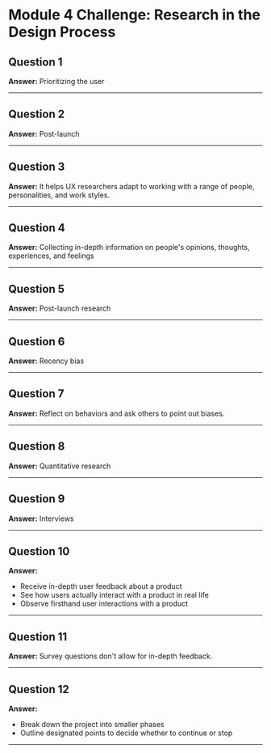 # Module 4 Challenge: Research in the Design Process

## Question 1
**Answer:** Prioritizing the user

---

## Question 2
**Answer:** Post-launch

---

## Question 3
**Answer:** It helps UX researchers adapt to working with a range of people, personalities, and work styles.

---

## Question 4
**Answer:** Collecting in-depth information on people's opinions, thoughts, experiences, and feelings

---

## Question 5
**Answer:** Post-launch research

---

## Question 6
**Answer:** Recency bias

---

## Question 7
**Answer:** Reflect on behaviors and ask others to point out biases.

---

## Question 8
**Answer:** Quantitative research

---

## Question 9
**Answer:** Interviews

---

## Question 10
**Answer:**  
- Receive in-depth user feedback about a product  
- See how users actually interact with a product in real life  
- Observe firsthand user interactions with a product

---

## Question 11
**Answer:** Survey questions don't allow for in-depth feedback.

---

## Question 12
**Answer:**  
- Break down the project into smaller phases  
- Outline designated points to decide whether to continue or stop

---
